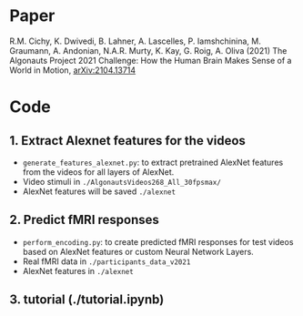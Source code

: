 # Paper
R.M. Cichy, K. Dwivedi, B. Lahner, A. Lascelles, P. Iamshchinina, M. Graumann, A. Andonian, N.A.R. Murty, K. Kay, G. Roig, A. Oliva (2021) The Algonauts Project 2021 Challenge: How the Human Brain Makes Sense of a World in Motion, [arXiv:2104.13714](https://arxiv.org/abs/2104.13714)


# Code
## 1. Extract Alexnet features for the videos
* `generate_features_alexnet.py`: to extract pretrained AlexNet features from the videos for all layers of AlexNet.
* Video stimuli in `./AlgonautsVideos268_All_30fpsmax/`
* AlexNet features will be saved `./alexnet`

## 2. Predict fMRI responses
* `perform_encoding.py`: to create predicted fMRI responses for test videos based on AlexNet features or custom Neural Network Layers.
* Real fMRI data in `./participants_data_v2021`
* AlexNet features in `./alexnet`

## 3. tutorial (./tutorial.ipynb)
